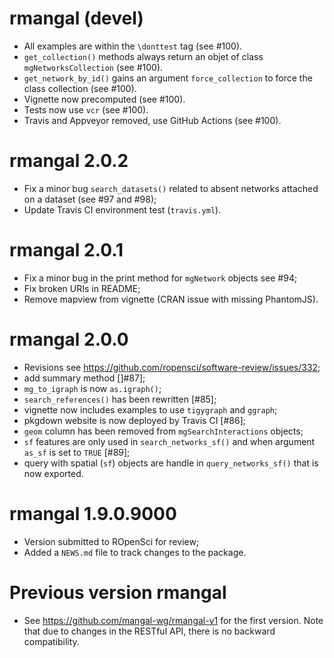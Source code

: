 # rmangal (devel)

* All examples are within the `\donttest` tag (see #100).
* `get_collection()` methods always return an objet of class `mgNetworksCollection` (see #100).
* `get_network_by_id()` gains an argument `force_collection` to force the class collection (see #100).
* Vignette now precomputed (see #100).
* Tests now use `vcr` (see #100).
* Travis and Appveyor removed, use GitHub Actions (see #100).

# rmangal 2.0.2

* Fix a minor bug `search_datasets()` related to absent networks attached on a dataset (see #97 and #98);
* Update Travis CI environment test (`travis.yml`).

# rmangal 2.0.1

* Fix a minor bug in the print method for `mgNetwork` objects see #94;
* Fix broken URIs in README;
* Remove mapview from vignette (CRAN issue with missing PhantomJS).

# rmangal 2.0.0

* Revisions see https://github.com/ropensci/software-review/issues/332;
* add summary method []#87];
* `mg_to_igraph` is now `as.igraph()`;
* `search_references()` has been rewritten [#85];
* vignette now includes examples to use `tigygraph` and `ggraph`;
* pkgdown website is now deployed by Travis CI [#86];
* `geom` column has been removed from `mgSearchInteractions` objects;
* `sf` features are only used in `search_networks_sf()` and when argument `as_sf` is set to `TRUE` [#89];
* query with spatial (`sf`) objects are handle in `query_networks_sf()` that is now exported.

# rmangal 1.9.0.9000

* Version submitted to ROpenSci for review;
* Added a `NEWS.md` file to track changes to the package.


# Previous version rmangal

* See https://github.com/mangal-wg/rmangal-v1 for the first version. Note that due to changes in the RESTful API, there is no backward compatibility.